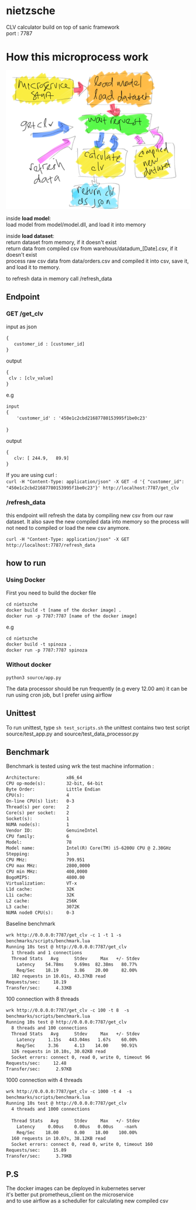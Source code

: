 # nietzsche
CLV calculator build on top of sanic framework<br>
port : 7787

# How this microprocess work
![Process](images/process.png)


inside **load model**:<br>
load model from model/model.dll, and load it into memory

inside **load dataset**:<br>
return dataset from memory, if it doesn't exist<br>
return data from compiled csv from warehous/datadum_[Date].csv, if it doesn't exist<br>
process raw csv data from data/orders.csv and compiled it into csv, save it, and load it to memory.

to refresh data in memory call /refresh_data

## Endpoint


### GET /get_clv
input as json 
```
{
   customer_id : [customer_id]
}
```
output 
```
{
 clv : [clv_value]
}
```
e.g
```
input
{
    'customer_id' : '450e1c2cbd21687780153995f1be0c23'

}
```
output
```
{
   clv: [​ ​244.9,​ ​ ​ ​89.9]
}
```
If you are using curl : <br>
```curl -H "Content-Type: application/json" -X GET -d '{ "customer_id": "450e1c2cbd21687780153995f1be0c23"}' http://localhost:7787/get_clv```


### /refresh_data

this endpoint will refresh the data by compiling new csv from our raw dataset.
It also save the new compiled data into memory so the process will not need to compiled or load the new csv anymore.

```
curl -H "Content-Type: application/json" -X GET http://localhost:7787/refresh_data
```

## how to run 

### Using Docker

First you need to build the docker file
```
cd nietszche
docker build -t [name of the docker image] .
docker run -p 7787:7787 [name of the docker image]
```
e.g
```
cd nietszche
docker build -t spinoza .
docker run -p 7787:7787 spinoza
```


### Without docker
```
python3 source/app.py
```

The data processor should be run frequently (e.g every 12.00 am) 
it can be run using cron job, but I prefer using airflow



## Unittest

To run unittest, type `sh test_scripts.sh`
the unittest contains two test script source/test_app.py and source/test_data_processor.py

## Benchmark
Benchmark is tested using wrk
the test machine information :
```
Architecture:          x86_64
CPU op-mode(s):        32-bit, 64-bit
Byte Order:            Little Endian
CPU(s):                4
On-line CPU(s) list:   0-3
Thread(s) per core:    2
Core(s) per socket:    2
Socket(s):             1
NUMA node(s):          1
Vendor ID:             GenuineIntel
CPU family:            6
Model:                 78
Model name:            Intel(R) Core(TM) i5-6200U CPU @ 2.30GHz
Stepping:              3
CPU MHz:               799.951
CPU max MHz:           2800,0000
CPU min MHz:           400,0000
BogoMIPS:              4800.00
Virtualization:        VT-x
L1d cache:             32K
L1i cache:             32K
L2 cache:              256K
L3 cache:              3072K
NUMA node0 CPU(s):     0-3
```
Baseline benchmark
```
wrk http://0.0.0.0:7787/get_clv -c 1 -t 1 -s benchmarks/scripts/benchmark.lua 
Running 10s test @ http://0.0.0.0:7787/get_clv
  1 threads and 1 connections
  Thread Stats   Avg      Stdev     Max   +/- Stdev
    Latency    54.78ms    9.69ms  82.38ms   80.77%
    Req/Sec    18.19      3.86    20.00     82.00%
  182 requests in 10.01s, 43.37KB read
Requests/sec:     18.19
Transfer/sec:      4.33KB
```
100 connection with 8 threads
```
wrk http://0.0.0.0:7787/get_clv -c 100 -t 8  -s benchmarks/scripts/benchmark.lua 
Running 10s test @ http://0.0.0.0:7787/get_clv
  8 threads and 100 connections
  Thread Stats   Avg      Stdev     Max   +/- Stdev
    Latency     1.15s   443.04ms   1.67s    60.00%
    Req/Sec     3.36      4.13    14.00     90.91%
  126 requests in 10.10s, 30.02KB read
  Socket errors: connect 0, read 0, write 0, timeout 96
Requests/sec:     12.48
Transfer/sec:      2.97KB
```
1000 connection with 4 threads
```
wrk http://0.0.0.0:7787/get_clv -c 1000 -t 4  -s benchmarks/scripts/benchmark.lua 
Running 10s test @ http://0.0.0.0:7787/get_clv
  4 threads and 1000 connections

  Thread Stats   Avg      Stdev     Max   +/- Stdev
    Latency     0.00us    0.00us   0.00us    -nan%
    Req/Sec    18.00      0.00    18.00    100.00%
  160 requests in 10.07s, 38.12KB read
  Socket errors: connect 0, read 0, write 0, timeout 160
Requests/sec:     15.89
Transfer/sec:      3.79KB
```

## P.S 
The docker images can be deployed in kubernetes server<br>
it's better put prometheus_client on the microservice<br>
and to use airflow as a scheduller for calculating new compiled csv<br>
